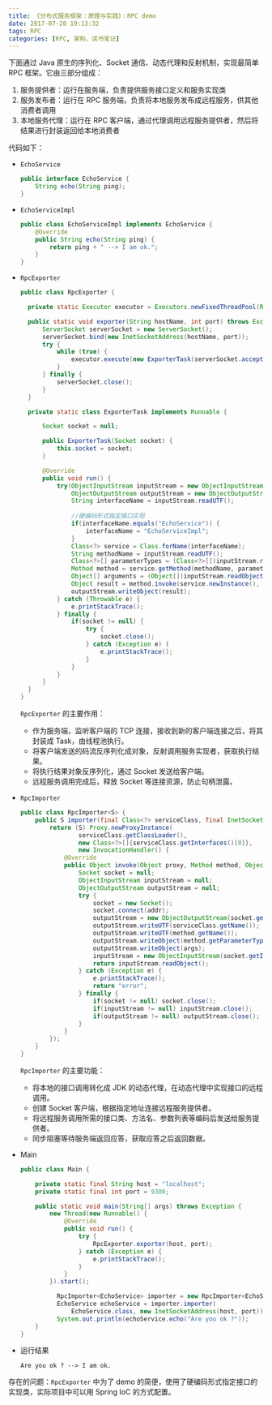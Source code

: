 ```yaml
---
title: 《分布式服务框架：原理与实践》：RPC demo
date: 2017-07-20 19:13:32
tags: RPC
categories: [RPC, 架构，读书笔记]
---
```


下面通过 Java 原生的序列化、Socket 通信、动态代理和反射机制，实现最简单 RPC 框架。它由三部分组成：

1.  服务提供者：运行在服务端，负责提供服务接口定义和服务实现类 
2.  服务发布者：运行在 RPC 服务端，负责将本地服务发布成远程服务，供其他消费者调用 
3.  本地服务代理：运行在 RPC 客户端，通过代理调用远程服务提供者，然后将结果进行封装返回给本地消费者

 <!--more-->

代码如下：

- `EchoService`

  ```Java
  public interface EchoService {
      String echo(String ping);
  }
  ```
- `EchoServiceImpl`

  ```Java
  public class EchoServiceImpl implements EchoService {
      @Override
      public String echo(String ping) {
          return ping + " --> I am ok.";
      }
  }
  ```

- `RpcExporter`

  ```java
  public class RpcExporter {

    private static Executor executor = Executors.newFixedThreadPool(Runtime.getRuntime().availableProcessors());

    public static void exporter(String hostName, int port) throws Exception {
        ServerSocket serverSocket = new ServerSocket();
        serverSocket.bind(new InetSocketAddress(hostName, port));
        try {
            while (true) {
                executor.execute(new ExporterTask(serverSocket.accept()));
            }
        } finally {
            serverSocket.close();
        }
    }

    private static class ExporterTask implements Runnable {

        Socket socket = null;

        public ExporterTask(Socket socket) {
            this.socket = socket;
        }

        @Override
        public void run() {
            try(ObjectInputStream inputStream = new ObjectInputStream(socket.getInputStream());
                ObjectOutputStream outputStream = new ObjectOutputStream(socket.getOutputStream())) {
                String interfaceName = inputStream.readUTF();
                
                //硬编码形式指定接口实现
                if(interfaceName.equals("EchoService")) {
                    interfaceName = "EchoServiceImpl";
                }
                Class<?> service = Class.forName(interfaceName);
                String methodName = inputStream.readUTF();
                Class<?>[] parameterTypes = (Class<?>[])inputStream.readObject();
                Method method = service.getMethod(methodName, parameterTypes);
                Object[] arguments = (Object[])inputStream.readObject();
                Object result = method.invoke(service.newInstance(), arguments);
                outputStream.writeObject(result);
            } catch (Throwable e) {
                e.printStackTrace();
            } finally {
                if(socket != null) {
                    try {
                        socket.close();
                    } catch (Exception e) {
                        e.printStackTrace();
                    }
                }
            }
        }
    }
  }
  ```

  `RpcExporter` 的主要作用：

  - 作为服务端，监听客户端的 TCP 连接，接收到新的客户端连接之后，将其封装成 Task，由线程池执行。
  - 将客户端发送的码流反序列化成对象，反射调用服务实现者，获取执行结果。
  - 将执行结果对象反序列化，通过 Socket 发送给客户端。
  - 远程服务调用完成后，释放 Socket 等连接资源，防止句柄泄露。 

- `RpcImporter`

  ```Java
  public class RpcImporter<S> {
      public S importer(final Class<?> serviceClass, final InetSocketAddress addr) {
          return (S) Proxy.newProxyInstance(
                  serviceClass.getClassLoader(),
                  new Class<?>[]{serviceClass.getInterfaces()[0]},
                  new InvocationHandler() {
              @Override
              public Object invoke(Object proxy, Method method, Object[] args) throws Throwable {
                  Socket socket = null;
                  ObjectInputStream inputStream = null;
                  ObjectOutputStream outputStream = null;
                  try {
                      socket = new Socket();
                      socket.connect(addr);
                      outputStream = new ObjectOutputStream(socket.getOutputStream());
                      outputStream.writeUTF(serviceClass.getName());
                      outputStream.writeUTF(method.getName());
                      outputStream.writeObject(method.getParameterTypes());
                      outputStream.writeObject(args);
                      inputStream = new ObjectInputStream(socket.getInputStream());
                      return inputStream.readObject();
                  } catch (Exception e) {
                      e.printStackTrace();
                      return "error";
                  } finally {
                      if(socket != null) socket.close();
                      if(inputStream != null) inputStream.close();
                      if(outputStream != null) outputStream.close();
                  }
              }
          });
      }
  }
  ```

  `RpcImporter` 的主要功能：

  - 将本地的接口调用转化成 JDK 的动态代理，在动态代理中实现接口的远程调用。
  - 创建 Socket 客户端，根据指定地址连接远程服务提供者。
  - 将远程服务调用所需的接口类、方法名、参数列表等编码后发送给服务提供者。
  - 同步阻塞等待服务端返回应答，获取应答之后返回数据。

- Main

  ```java
  public class Main {

      private static final String host = "localhost";
      private static final int port = 9300;

      public static void main(String[] args) throws Exception {
          new Thread(new Runnable() {
              @Override
              public void run() {
                  try {
                      RpcExporter.exporter(host, port);
                  } catch (Exception e) {
                      e.printStackTrace();
                  }
              }
          }).start();

        	RpcImporter<EchoService> importer = new RpcImporter<EchoService>();
        	EchoService echoService = importer.importer(
                EchoService.class, new InetSocketAddress(host, port));
        	System.out.println(echoService.echo("Are you ok ?"));
      }
  }
  ```
- 运行结果

  ```
  Are you ok ? --> I am ok.
  ```

存在的问题：`RpcExporter` 中为了 demo 的简便，使用了硬编码形式指定接口的实现类，实际项目中可以用 Spring IoC 的方式配置。